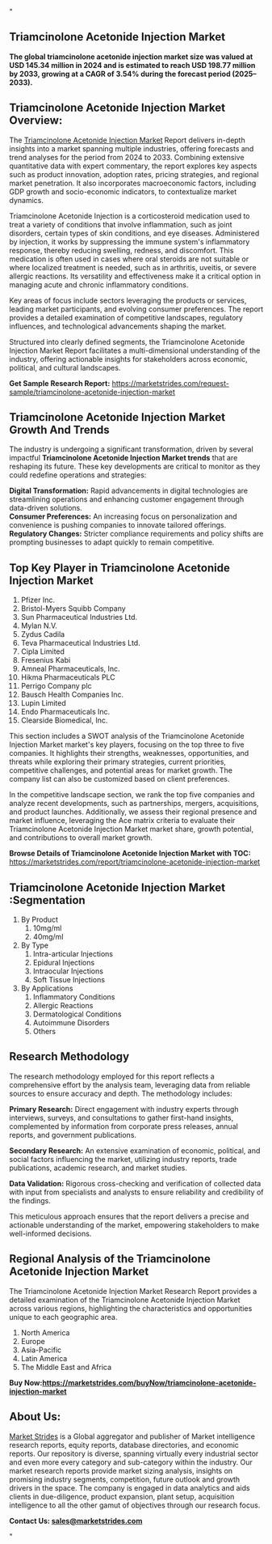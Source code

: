 "<h2>Triamcinolone Acetonide Injection Market</h2>
<p><strong>The global triamcinolone acetonide injection market size was valued at USD 145.34 million in 2024 and is estimated to reach USD 198.77 million by 2033, growing at a CAGR of 3.54% during the forecast period (2025–2033).</strong></p>
<h2>Triamcinolone Acetonide Injection Market Overview:</h2>
<p>The <a href=https://marketstrides.com/report/triamcinolone-acetonide-injection-market>Triamcinolone Acetonide Injection Market</a><strong> </strong>Report delivers in-depth insights into a market spanning multiple industries, offering forecasts and trend analyses for the period from 2024 to 2033. Combining extensive quantitative data with expert commentary, the report explores key aspects such as product innovation, adoption rates, pricing strategies, and regional market penetration. It also incorporates macroeconomic factors, including GDP growth and socio-economic indicators, to contextualize market dynamics.</p>
<p>Triamcinolone Acetonide Injection is a corticosteroid medication used to treat a variety of conditions that involve inflammation, such as joint disorders, certain types of skin conditions, and eye diseases. Administered by injection, it works by suppressing the immune system's inflammatory response, thereby reducing swelling, redness, and discomfort. This medication is often used in cases where oral steroids are not suitable or where localized treatment is needed, such as in arthritis, uveitis, or severe allergic reactions. Its versatility and effectiveness make it a critical option in managing acute and chronic inflammatory conditions.</p>
<p>Key areas of focus include sectors leveraging the products or services, leading market participants, and evolving consumer preferences. The report provides a detailed examination of competitive landscapes, regulatory influences, and technological advancements shaping the market.</p>
<p>Structured into clearly defined segments, the Triamcinolone Acetonide Injection Market Report facilitates a multi-dimensional understanding of the industry, offering actionable insights for stakeholders across economic, political, and cultural landscapes.</p>
<p><strong>Get Sample Research Report:</strong> <a href=https://marketstrides.com/request-sample/triamcinolone-acetonide-injection-market>https://marketstrides.com/request-sample/triamcinolone-acetonide-injection-market</a></p>
<h2>Triamcinolone Acetonide Injection Market Growth And Trends</h2>
<p>The industry is undergoing a significant transformation, driven by several impactful <strong>Triamcinolone Acetonide Injection Market trends</strong> that are reshaping its future. These key developments are critical to monitor as they could redefine operations and strategies:</p>
<p><strong>Digital Transformation:</strong> Rapid advancements in digital technologies are streamlining operations and enhancing customer engagement through data-driven solutions.<br /><strong>Consumer Preferences:</strong> An increasing focus on personalization and convenience is pushing companies to innovate tailored offerings.<br /><strong>Regulatory Changes:</strong> Stricter compliance requirements and policy shifts are prompting businesses to adapt quickly to remain competitive.</p>
<h2>Top Key Player in Triamcinolone Acetonide Injection Market</h2>
<p><ol><li>Pfizer Inc.</li><li>Bristol-Myers Squibb Company</li><li>Sun Pharmaceutical Industries Ltd.</li><li>Mylan N.V.</li><li>Zydus Cadila</li><li>Teva Pharmaceutical Industries Ltd.</li><li>Cipla Limited</li><li>Fresenius Kabi</li><li>Amneal Pharmaceuticals, Inc.</li><li>Hikma Pharmaceuticals PLC</li><li>Perrigo Company plc</li><li>Bausch Health Companies Inc.</li><li>Lupin Limited</li><li>Endo Pharmaceuticals Inc.</li><li>Clearside Biomedical, Inc.</li></ol></p>
<p>This section includes a SWOT analysis of the Triamcinolone Acetonide Injection Market market's key players, focusing on the top three to five companies. It highlights their strengths, weaknesses, opportunities, and threats while exploring their primary strategies, current priorities, competitive challenges, and potential areas for market growth. The company list can also be customized based on client preferences.</p>
<p>In the competitive landscape section, we rank the top five companies and analyze recent developments, such as partnerships, mergers, acquisitions, and product launches. Additionally, we assess their regional presence and market influence, leveraging the Ace matrix criteria to evaluate their Triamcinolone Acetonide Injection Market market share, growth potential, and contributions to overall market growth.</p>
<p><strong>Browse Details of Triamcinolone Acetonide Injection Market with TOC:</strong> <a href=https://marketstrides.com/report/triamcinolone-acetonide-injection-market>https://marketstrides.com/report/triamcinolone-acetonide-injection-market</a></p>
<h2>Triamcinolone Acetonide Injection Market :Segmentation</h2>
<p><ol><li>By Product<ol><li>10mg/ml</li><li>40mg/ml</li></ol></li><li>By Type<ol><li>Intra-articular Injections</li><li>Epidural Injections</li><li>Intraocular Injections</li><li>Soft Tissue Injections</li></ol></li><li>By Applications<ol><li>Inflammatory Conditions</li><li>Allergic Reactions</li><li>Dermatological Conditions</li><li>Autoimmune Disorders</li><li>Others</li></ol></li></ol></p>
<h2>Research Methodology</h2>
<p>The research methodology employed for this report reflects a comprehensive effort by the analysis team, leveraging data from reliable sources to ensure accuracy and depth. The methodology includes:</p>
<p><strong>Primary Research:</strong> Direct engagement with industry experts through interviews, surveys, and consultations to gather first-hand insights, complemented by information from corporate press releases, annual reports, and government publications.</p>
<p><strong>Secondary Research:</strong> An extensive examination of economic, political, and social factors influencing the market, utilizing industry reports, trade publications, academic research, and market studies.</p>
<p><strong>Data Validation:</strong> Rigorous cross-checking and verification of collected data with input from specialists and analysts to ensure reliability and credibility of the findings.</p>
<p>This meticulous approach ensures that the report delivers a precise and actionable understanding of the market, empowering stakeholders to make well-informed decisions.</p>
<h2>Regional Analysis of the Triamcinolone Acetonide Injection Market</h2>
<p>The Triamcinolone Acetonide Injection Market Research Report provides a detailed examination of the Triamcinolone Acetonide Injection Market across various regions, highlighting the characteristics and opportunities unique to each geographic area.</p>
<p><ol>
<li>North America</li>
<li>Europe</li>
<li>Asia-Pacific</li>
<li>Latin America</li>
<li>The Middle East and Africa</li>
</ol></p>
<p><strong>Buy Now:<a href=https://marketstrides.com/buyNow/triamcinolone-acetonide-injection-market?price=single_price>https://marketstrides.com/buyNow/triamcinolone-acetonide-injection-market</a></strong></p>
<h2>About Us:</h2>
<p><a href=https://marketstrides.com/>Market Strides</a> is a Global aggregator and publisher of Market intelligence research reports, equity reports, database directories, and economic reports. Our repository is diverse, spanning virtually every industrial sector and even more every category and sub-category within the industry. Our market research reports provide market sizing analysis, insights on promising industry segments, competition, future outlook and growth drivers in the space. The company is engaged in data analytics and aids clients in due-diligence, product expansion, plant setup, acquisition intelligence to all the other gamut of objectives through our research focus.</p>
<p><strong>Contact Us: <a href=mailto:sales@marketstrides.com>sales@marketstrides.com</a></strong></p>"
